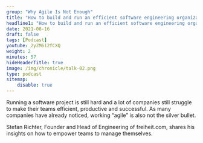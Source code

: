 ```yaml
---
group: "Why Agile Is Not Enough"
title: "How to build and run an efficient software engineering organization"
headline1: "How to build and run an efficient software engineering organization"
date: 2021-08-16
draft: false
tags: [Podcast]
youtube: 2yZM612fCXQ
weight: 2
minutes: 57
hideHeaderTitle: true
image: /img/chronicle/talk-02.png
type: podcast
sitemap:
    disable: true
---
```


Running a software project is still hard and a lot of companies still struggle to make their teams efficient, productive and successful. As many companies have already noticed, working “agile” is also not the silver bullet.

Stefan Richter, Founder and Head of Engineering of freiheit.com, shares his insights on how to empower teams to manage themselves.
